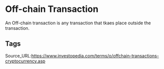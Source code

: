 # Off-chain Transaction
An Off-chain transaction is any transaction that tkaes place outside the transaction.
## Tags
Source_URL:https://www.investopedia.com/terms/o/offchain-transactions-cryptocurrency.asp
